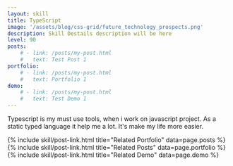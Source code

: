 ```yaml
---
layout: skill
title: TypeScript
image: '/assets/blog/css-grid/future_technology_prospects.png'
description: Skill Destails description will be here 
level: 90
posts: 
    # - link: /posts/my-post.html 
    #   text: Test Post 1
portfolio: 
    # - link: /posts/my-post.html 
    #   text: Portfolio 1
demo: 
    # - link: /posts/my-post.html 
    #   text: Test Demo 1
---
```


Typescript is my must use tools, when i work on javascript project. As a static typed language it help me a lot. It's make my life more easier. 

<div class="mt-5">
    {% include skill/post-link.html title="Related Portfolio" data=page.posts %}
    {% include skill/post-link.html title="Related Posts" data=page.portfolio %}
    {% include skill/post-link.html title="Related Demo" data=page.demo %}
</div>